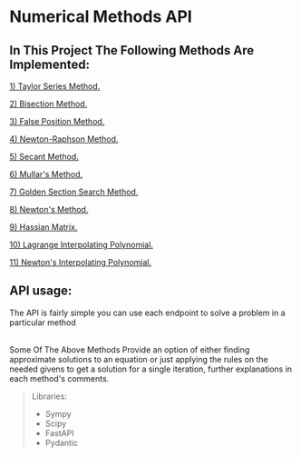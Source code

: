 # Numerical Methods API

## In This Project The Following Methods Are Implemented:

<a href="https://github.com/Mezo0099/Numerical-Methods/blob/main/Taylor-Series.py" >1) Taylor Series Method. </a><br/>

<a href="https://github.com/Mezo0099/Numerical-Methods/blob/main/Bisection-Method.py">2) Bisection Method. </a><br/>


<a href="https://github.com/Mezo0099/Numerical-Methods/blob/main/False-Position-Method.py">3) False Position Method. </a><br/>

<a href="https://github.com/Mezo0099/Numerical-Methods/blob/main/Newton-Raphson-Method.py">4) Newton-Raphson Method. </a><br/>

<a href="https://github.com/Mezo0099/Numerical-Methods/blob/main/Secant-Method.py">5) Secant Method. </a><br/>

<a href="https://github.com/Mezo0099/Numerical-Methods/blob/main/Mullar's-Method.py">6) Mullar's Method. </a><br/>

<a href="https://github.com/Mezo0099/Numerical-Methods/blob/main/Golden-Section-Search-Method.py">7) Golden Section Search Method. </a><br/>

<a href="https://github.com/Mezo0099/Numerical-Methods/blob/main/Newton's-Method.py">8) Newton's Method. </a><br/>

<a href="https://github.com/Mezo0099/Numerical-Methods/blob/main/Hussian-Matrix.py">9) Hassian Matrix. </a><br/>

<a href="https://github.com/Mezo0099/Numerical-Methods/blob/main/Lagrange-Interpolating-Polynomial.py">10) Lagrange Interpolating Polynomial. </a><br/>

<a href="https://github.com/Mezo0099/Numerical-Methods/blob/main/Newton's-Interpolating-Polynomial.py">11) Newton's Interpolating Polynomial. </a><br/>

## API usage:

The API is fairly simple you can use each endpoint to solve a problem in a particular method

<br/>
Some Of The Above Methods Provide an option of either finding approximate solutions to an equation or just applying the rules on the needed givens to get a solution for a single iteration, further explanations in each method's comments.

> Libraries: 
> * Sympy
> * Scipy
> * FastAPI
> * Pydantic